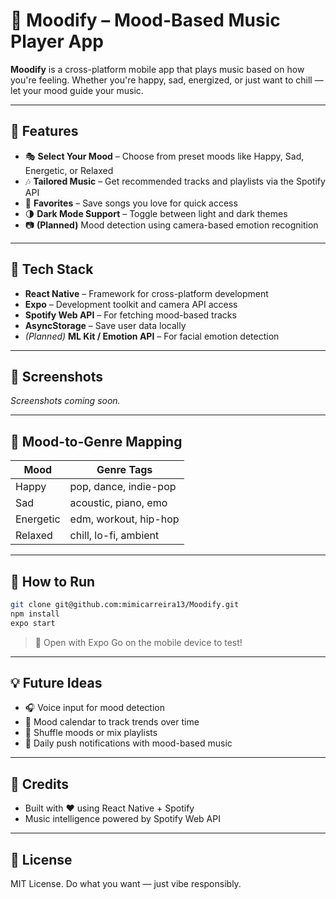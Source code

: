 # 🎵 Moodify – Mood-Based Music Player App

**Moodify** is a cross-platform mobile app that plays music based on how you're feeling. Whether you're happy, sad, energized, or just want to chill — let your mood guide your music.

---

## 🚀 Features

- 🎭 **Select Your Mood** – Choose from preset moods like Happy, Sad, Energetic, or Relaxed  
- 🎶 **Tailored Music** – Get recommended tracks and playlists via the Spotify API  
- 📌 **Favorites** – Save songs you love for quick access  
- 🌗 **Dark Mode Support** – Toggle between light and dark themes  
- 📷 **(Planned)** Mood detection using camera-based emotion recognition  

---

## 💠 Tech Stack

- **React Native** – Framework for cross-platform development  
- **Expo** – Development toolkit and camera API access  
- **Spotify Web API** – For fetching mood-based tracks  
- **AsyncStorage** – Save user data locally  
- *(Planned)* **ML Kit / Emotion API** – For facial emotion detection  

---

## 📸 Screenshots

_Screenshots coming soon._

---

## 🎼 Mood-to-Genre Mapping

| Mood      | Genre Tags              |
|-----------|-------------------------|
| Happy     | pop, dance, indie-pop   |
| Sad       | acoustic, piano, emo    |
| Energetic | edm, workout, hip-hop   |
| Relaxed   | chill, lo-fi, ambient   |

---

## 🧪 How to Run

```bash
git clone git@github.com:mimicarreira13/Moodify.git
npm install
expo start
```

> 📱 Open with Expo Go on the mobile device to test!

---

## 💡 Future Ideas

- 🎧 Voice input for mood detection
- 📅 Mood calendar to track trends over time
- 🔄 Shuffle moods or mix playlists
- 🔔 Daily push notifications with mood-based music

---

## 🙌 Credits

- Built with ❤️ using React Native + Spotify
- Music intelligence powered by Spotify Web API

---

## 📄 License

MIT License. Do what you want — just vibe responsibly.
